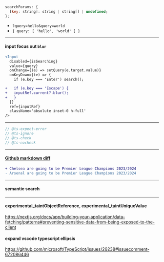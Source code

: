 ```jsx
searchParams: {
  [key: string]: string | string[] | undefined;
};
```
-  `?query=hello&query=world`
-  `{ query: [ 'hello', 'world' ] }`

<hr/>

#### input focus out `blur`

```diff
<Input
  disabled={isSearching}
  value={query}
  onChange={(e) => setQuery(e.target.value)}
  onKeyDown={(e) => {
    if (e.key === 'Enter') search();

+   if (e.key === 'Escape') {
+   inputRef.current?.blur();
+   }
  }}
  ref={inputRef}
  className='absolute inset-0 h-full'
/>
```

<hr/>

```js
// @ts-expect-error
// @ts-ignore
// @ts-check
// @ts-nocheck
```

<hr/>

#### [Github markdown diff](https://github.com/orgs/community/discussions/42489#discussioncomment-6702467)

```diff
+ Chelsea are going to be Premier League Champions 2023/2024
- Arsenal are going to be Premier League Champions 2023/2024
```

<hr/>

#### semantic search

<hr/>

#### experimental_taintObjectReference, experimental_taintUniqueValue

https://nextjs.org/docs/app/building-your-application/data-fetching/patterns#preventing-sensitive-data-from-being-exposed-to-the-client

#### expand vscode typescript ellipsis
https://github.com/microsoft/TypeScript/issues/26238#issuecomment-672086446